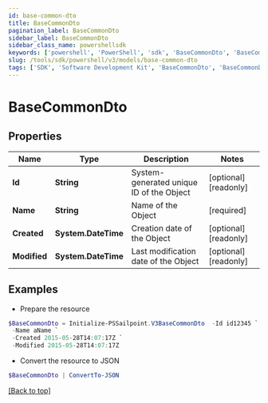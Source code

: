 ```yaml
---
id: base-common-dto
title: BaseCommonDto
pagination_label: BaseCommonDto
sidebar_label: BaseCommonDto
sidebar_class_name: powershellsdk
keywords: ['powershell', 'PowerShell', 'sdk', 'BaseCommonDto', 'BaseCommonDto'] 
slug: /tools/sdk/powershell/v3/models/base-common-dto
tags: ['SDK', 'Software Development Kit', 'BaseCommonDto', 'BaseCommonDto']
---
```



# BaseCommonDto

## Properties

Name | Type | Description | Notes
------------ | ------------- | ------------- | -------------
**Id** | **String** | System-generated unique ID of the Object | [optional] [readonly] 
**Name** | **String** | Name of the Object | [required]
**Created** | **System.DateTime** | Creation date of the Object | [optional] [readonly] 
**Modified** | **System.DateTime** | Last modification date of the Object | [optional] [readonly] 

## Examples

- Prepare the resource
```powershell
$BaseCommonDto = Initialize-PSSailpoint.V3BaseCommonDto  -Id id12345 `
 -Name aName `
 -Created 2015-05-28T14:07:17Z `
 -Modified 2015-05-28T14:07:17Z
```

- Convert the resource to JSON
```powershell
$BaseCommonDto | ConvertTo-JSON
```


[[Back to top]](#) 

